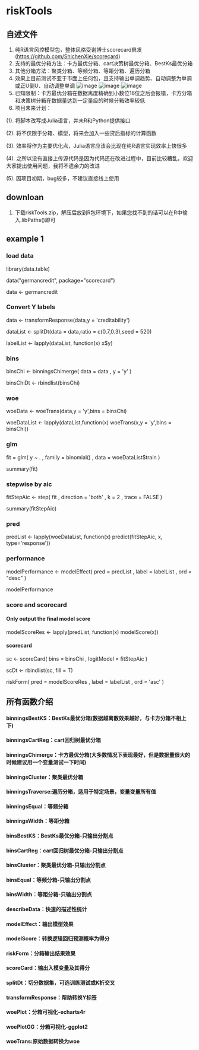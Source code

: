 # riskTools

##  自述文件

1. 纯R语言风控模型包，整体风格受谢博士scorecard启发(https://github.com/ShichenXie/scorecard)
2. 支持的最优分箱方法：卡方最优分箱、cart决策树最优分箱、BestKs最优分箱
3. 其他分箱方法：聚类分箱、等频分箱、等距分箱、遍历分箱
4. 效果上目前测试不亚于市面上任何包，且支持输出单调趋势、自动调整为单调或正U倒U、自动调整单调
![image](https://user-images.githubusercontent.com/51108054/150460096-49021e73-adaf-4c09-b54a-1f79bb58c2f9.png)
![image](https://user-images.githubusercontent.com/51108054/150460160-d0705a9d-f8ed-4adb-a68c-55bcb995327f.png)
![image](https://user-images.githubusercontent.com/51108054/150460214-42643b5d-65a6-4b7f-8f22-b1a6740d237b.png)
5. 已知限制：卡方最优分箱在数据离度精确到小数位16位之后会报错，卡方分箱和决策树分箱在数据量达到一定量级的时候分箱效率较低 
6. 项目未来计划：
 
  (1). 将脚本改写成Julia语言，并未R和Python提供接口
  
  (2). 将不仅限于分箱、模型，将来会加入一些贷后指标的计算函数
  
  (3). 效率将作为主要优化点，Julia语言应该会比现在纯R语言实现效率上快很多
  
  (4). 之所以没有直接上传源代码是因为代码还在改进过程中，目前比较糟乱，欢迎大家提出使用问题，我将不遗余力的改进
  
  (5). 因项目初期，bug较多，不建议直接线上使用

##

## downloan

1. 下载riskTools.zip，解压后放到R包环境下，如果您找不到的话可以在R中输入.libPaths()即可

##
## example 1

### load data

library(data.table)

data("germancredit", package="scorecard")

data <- germancredit

###  Convert Y labels

data <- transformResponse(data,y = 'creditability')

dataList <- splitDt(data = data,ratio = c(0.7,0.3),seed = 520)

labelList <- lapply(dataList, function(x) x$y)

###  bins

binsChi <- binningsChimerge(
  data = data
  , y = 'y'
)

binsChiDt <- rbindlist(binsChi)

### woe

woeData <- woeTrans(data,y = 'y',bins = binsChi)

woeDataList <- lapply(dataList,function(x) woeTrans(x,y = 'y',bins = binsChi))

### glm

fit = glm(
  y ~ .
  , family = binomial()
  , data = woeDataList$train
)

summary(fit)

### stepwise by aic

fitStepAic <- step(
  fit
  , direction = 'both'
  , k = 2
  , trace = FALSE
)

summary(fitStepAic)

### pred

predList <- lapply(woeDataList, function(x) predict(fitStepAic, x, type='response'))

### performance

modelPerformance <- modelEffect(
  pred = predList
  , label = labelList
  , ord = "desc"
)

modelPerformance

###  score and scorecard

#### Only output the final model score

modelScoreRes <- lapply(predList, function(x) modelScore(x))

#### scorecard

sc <- scoreCard(
  bins = binsChi
  , logitModel = fitStepAic
)

scDt <- rbindlist(sc, fill = T)

riskForm(
 pred = modelScoreRes
 , label = labelList
 , ord = 'asc'
)

##  所有函数介绍
#### binningsBestKS：BestKs最优分箱(数据越离散效果越好，与卡方分箱不相上下)
#### binningsCartReg：cart回归树最优分箱
#### binningsChimerge：卡方最优分箱(大多数情况下表现最好，但是数据量很大的时候建议用一个变量测试一下时间)
#### binningsCluster：聚类最优分箱
#### binningsTraverse:遍历分箱，适用于特定场景，变量变量所有值
#### binningsEqual：等频分箱
#### binningsWidth：等距分箱
#### binsBestKS：BestKs最优分箱-只输出分割点
#### binsCartReg：cart回归树最优分箱-只输出分割点
#### binsCluster：聚类最优分箱-只输出分割点
#### binsEqual：等频分箱-只输出分割点
#### binsWidth：等距分箱-只输出分割点
#### describeData：快速的描述性统计
#### modelEffect：输出模型效果
#### modelScore：转换逻辑回归预测概率为得分
#### riskForm：分箱输出结果效果
#### scoreCard：输出入模变量及其得分
#### splitDt：切分数据集，可选训练测试或K折交叉
#### transformResponse：帮助转换Y标签
#### woePlot：分箱可视化-echarts4r
#### woePlotGG：分箱可视化-ggplot2
#### woeTrans:原始数据转换为woe








